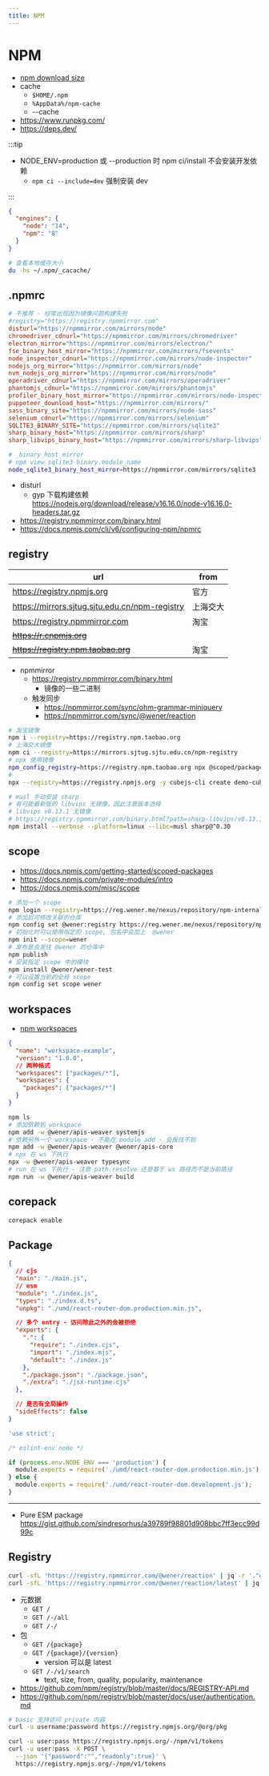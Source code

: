```yaml
---
title: NPM
---
```


# NPM

- [npm download size](https://arve0.github.io/npm-download-size/)
- cache
  - `$HOME/.npm`
  - `%AppData%/npm-cache`
  - --cache
- https://www.runpkg.com/
- https://deps.dev/

:::tip

- NODE_ENV=production 或 --production 时 npm ci/install 不会安装开发依赖
  - `npm ci --include=dev` 强制安装 dev

:::

```json title="建议限定版本"
{
  "engines": {
    "node": "14",
    "npm": "8"
  }
}
```

```bash
# 查看本地缓存大小
du -hs ~/.npm/_cacache/
```

## .npmrc

```ini
# 不推荐 - 经常出现因为镜像问题构建失败
#registry="https://registry.npmmirror.com"
disturl="https://npmmirror.com/mirrors/node"
chromedriver_cdnurl="https://npmmirror.com/mirrors/chromedriver"
electron_mirror="https://npmmirror.com/mirrors/electron/"
fse_binary_host_mirror="https://npmmirror.com/mirrors/fsevents"
node_inspector_cdnurl="https://npmmirror.com/mirrors/node-inspector"
nodejs_org_mirror="https://npmmirror.com/mirrors/node"
nvm_nodejs_org_mirror="https://npmmirror.com/mirrors/node"
operadriver_cdnurl="https://npmmirror.com/mirrors/operadriver"
phantomjs_cdnurl="https://npmmirror.com/mirrors/phantomjs"
profiler_binary_host_mirror="https://npmmirror.com/mirrors/node-inspector/"
puppeteer_download_host="https://npmmirror.com/mirrors/"
sass_binary_site="https://npmmirror.com/mirrors/node-sass"
selenium_cdnurl="https://npmmirror.com/mirrors/selenium"
SQLITE3_BINARY_SITE="https://npmmirror.com/mirrors/sqlite3"
sharp_binary_host="https://npmmirror.com/mirrors/sharp"
sharp_libvips_binary_host="https://npmmirror.com/mirrors/sharp-libvips"
```

```bash
# _binary_host_mirror
# npm view sqlite3 binary.module_name
node_sqlite3_binary_host_mirror=https://npmmirror.com/mirrors/sqlite3
```

- disturl
  - gyp 下载构建依赖 https://nodejs.org/download/release/v16.16.0/node-v16.16.0-headers.tar.gz
- https://registry.npmmirror.com/binary.html
- https://docs.npmjs.com/cli/v6/configuring-npm/npmrc

## registry

| url                                            | from     |
| ---------------------------------------------- | -------- |
| https://registry.npmjs.org                     | 官方     |
| https://mirrors.sjtug.sjtu.edu.cn/npm-registry | 上海交大 |
| https://registry.npmmirror.com                 | 淘宝     |
| ~~https://r.cnpmjs.org~~                       |
| ~~https://registry.npm.taobao.org~~            | 淘宝     |

- npmmirror
  - https://registry.npmmirror.com/binary.html
    - 镜像的一些二进制
  - 触发同步
    - https://npmmirror.com/sync/ohm-grammar-miniquery
    - https://npmmirror.com/sync/@wener/reaction

```bash
# 淘宝镜像
npm i --registry=https://registry.npm.taobao.org
# 上海交大镜像
npm ci --registry=https://mirrors.sjtug.sjtu.edu.cn/npm-registry
# npx 使用镜像
npm_config_registry=https://registry.npm.taobao.org npx @scoped/package
#
npx --registry=https://registry.npmjs.org -y cubejs-cli create demo-cube -d postgres

# musl 手动安装 sharp
# 有可能最新版的 libvips 无镜像，因此注意版本选择
# libvips v8.13.1 无镜像
# https://registry.npmmirror.com/binary.html?path=sharp-libvips/v8.13.1/
npm install --verbose --platform=linux --libc=musl sharp@^0.30
```

## scope

- https://docs.npmjs.com/getting-started/scoped-packages
- https://docs.npmjs.com/private-modules/intro
- https://docs.npmjs.com/misc/scope

```bash
# 添加一个 scope
npm login --registry=https://reg.wener.me/nexus/repository/npm-internal/ --scope=@wener
# 添加后可修改关联的仓库
npm config set @wener:registry https://reg.wener.me/nexus/repository/npm-internal/
# 初始化时可以使用指定的 scope, 包名中会加上  @wener
npm init --scope=wener
# 发布是会发往 @wener 的仓库中
npm publish
# 安装指定 scope 中的模块
npm install @wener/wener-test
# 可以设置当前的全局 scope
npm config set scope wener
```

## workspaces

- [npm workspaces](https://github.com/npm/rfcs/blob/latest/implemented/0026-workspaces.md)

```json
{
  "name": "workspace-example",
  "version": "1.0.0",
  // 两种格式
  "workspaces": ["packages/*"],
  "workspaces": {
    "packages": ["packages/*"]
  }
}
```

```bash
npm ls
# 添加依赖到 workspace
npm add -w @wener/apis-weaver systemjs
# 依赖另外一个 workspace - 不能在 module add - 会报找不到
npm add -w @wener/apis-weaver @wener/apis-core
# npx 在 ws 下执行
npx -w @wener/apis-weaver typesync
# run 在 ws 下执行 - 注意 path.resolve 还是基于 ws 路径而不是当前路径
npm run -w @wener/apis-weaver build
```

## corepack

```bash
corepack enable
```

## Package

```json title="package.json"
{
  // cjs
  "main": "./main.js",
  // esm
  "module": "./index.js",
  "types": "./index.d.ts",
  "unpkg": "./umd/react-router-dom.production.min.js",

  // 多个 entry - 访问除此之外的会被拒绝
  "exports": {
    ".": {
      "require": "./index.cjs",
      "import": "./index.mjs",
      "default": "./index.js"
    },
    "./package.json": "./package.json",
    "./extra": "./jsx-runtime.cjs"
  },

  // 是否有全局操作
  "sideEffects": false
}
```

```js title="main.js"
'use strict';

/* eslint-env node */

if (process.env.NODE_ENV === 'production') {
  module.exports = require('./umd/react-router-dom.production.min.js');
} else {
  module.exports = require('./umd/react-router-dom.development.js');
}
```

---

- Pure ESM package
  https://gist.github.com/sindresorhus/a39789f98801d908bbc7ff3ecc99d99c

## Registry

```bash
curl -sfL 'https://registry.npmmirror.com/@wener/reaction' | jq -r '."dist-tags".latest'
curl -sfL 'https://registry.npmmirror.com/@wener/reaction/latest' | jq -r '.version'
```

- 元数据
  - `GET /`
  - `GET /-/all`
  - `GET /-/`
- 包
  - `GET /{package}`
  - `GET /{package}/{version}`
    - version 可以是 latest
  - `GET /-/v1/search`
    - text, size, from, quality, popularity, maintenance
- https://github.com/npm/registry/blob/master/docs/REGISTRY-API.md
- https://github.com/npm/registry/blob/master/docs/user/authentication.md

```bash
# basic 支持访问 private 内容
curl -u username:password https://registry.npmjs.org/@org/pkg

curl -u user:pass https://registry.npmjs.org/-/npm/v1/tokens
curl -u user:pass -X POST \
  --json '{"password":"","readonly":true}' \
  https://registry.npmjs.org/-/npm/v1/tokens
```
